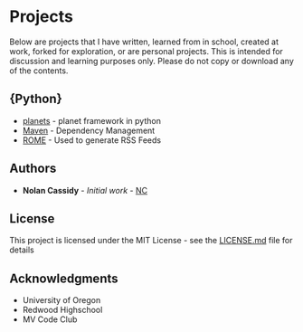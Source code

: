 # Projects

Below are projects that I have written, learned from in school, created at work, forked for exploration, or are personal projects. This is intended for discussion and learning purposes only. Please do not copy or download any of the contents.

## {Python}

* [planets](https://github.com/NolanCassidy/planets_211) - planet framework in python
* [Maven](https://maven.apache.org/) - Dependency Management
* [ROME](https://rometools.github.io/rome/) - Used to generate RSS Feeds

## Authors

* **Nolan Cassidy** - *Initial work* - [NC](https://nolancassidy.com)

## License

This project is licensed under the MIT License - see the [LICENSE.md](LICENSE.md) file for details

## Acknowledgments

* University of Oregon
* Redwood Highschool
* MV Code Club

